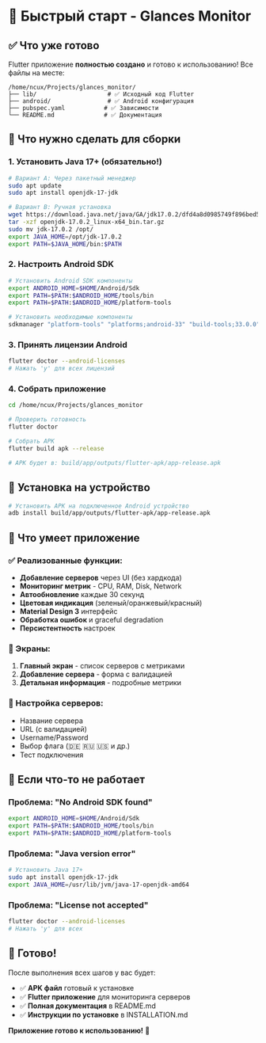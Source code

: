 # 🚀 Быстрый старт - Glances Monitor

## ✅ Что уже готово

Flutter приложение **полностью создано** и готово к использованию! Все файлы на месте:

```
/home/ncux/Projects/glances_monitor/
├── lib/                    # ✅ Исходный код Flutter
├── android/                # ✅ Android конфигурация  
├── pubspec.yaml           # ✅ Зависимости
└── README.md              # ✅ Документация
```

## 🔧 Что нужно сделать для сборки

### 1. Установить Java 17+ (обязательно!)
```bash
# Вариант A: Через пакетный менеджер
sudo apt update
sudo apt install openjdk-17-jdk

# Вариант B: Ручная установка
wget https://download.java.net/java/GA/jdk17.0.2/dfd4a8d0985749f896bed50d7138ee7f/8/GPL/openjdk-17.0.2_linux-x64_bin.tar.gz
tar -xzf openjdk-17.0.2_linux-x64_bin.tar.gz
sudo mv jdk-17.0.2 /opt/
export JAVA_HOME=/opt/jdk-17.0.2
export PATH=$JAVA_HOME/bin:$PATH
```

### 2. Настроить Android SDK
```bash
# Установить Android SDK компоненты
export ANDROID_HOME=$HOME/Android/Sdk
export PATH=$PATH:$ANDROID_HOME/tools/bin
export PATH=$PATH:$ANDROID_HOME/platform-tools

# Установить необходимые компоненты
sdkmanager "platform-tools" "platforms;android-33" "build-tools;33.0.0"
```

### 3. Принять лицензии Android
```bash
flutter doctor --android-licenses
# Нажать 'y' для всех лицензий
```

### 4. Собрать приложение
```bash
cd /home/ncux/Projects/glances_monitor

# Проверить готовность
flutter doctor

# Собрать APK
flutter build apk --release

# APK будет в: build/app/outputs/flutter-apk/app-release.apk
```

## 📱 Установка на устройство

```bash
# Установить APK на подключенное Android устройство
adb install build/app/outputs/flutter-apk/app-release.apk
```

## 🎯 Что умеет приложение

### ✅ Реализованные функции:
- **Добавление серверов** через UI (без хардкода)
- **Мониторинг метрик** - CPU, RAM, Disk, Network
- **Автообновление** каждые 30 секунд
- **Цветовая индикация** (зеленый/оранжевый/красный)
- **Material Design 3** интерфейс
- **Обработка ошибок** и graceful degradation
- **Персистентность** настроек

### 📱 Экраны:
1. **Главный экран** - список серверов с метриками
2. **Добавление сервера** - форма с валидацией
3. **Детальная информация** - подробные метрики

### 🔧 Настройка серверов:
- Название сервера
- URL (с валидацией)
- Username/Password
- Выбор флага (🇩🇪 🇷🇺 🇺🇸 и др.)
- Тест подключения

## 🚨 Если что-то не работает

### Проблема: "No Android SDK found"
```bash
export ANDROID_HOME=$HOME/Android/Sdk
export PATH=$PATH:$ANDROID_HOME/tools/bin
export PATH=$PATH:$ANDROID_HOME/platform-tools
```

### Проблема: "Java version error"
```bash
# Установить Java 17+
sudo apt install openjdk-17-jdk
export JAVA_HOME=/usr/lib/jvm/java-17-openjdk-amd64
```

### Проблема: "License not accepted"
```bash
flutter doctor --android-licenses
# Нажать 'y' для всех
```

## 🎉 Готово!

После выполнения всех шагов у вас будет:
- ✅ **APK файл** готовый к установке
- ✅ **Flutter приложение** для мониторинга серверов
- ✅ **Полная документация** в README.md
- ✅ **Инструкции по установке** в INSTALLATION.md

**Приложение готово к использованию!** 🚀
